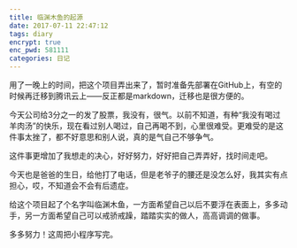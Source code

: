 ```yaml
---
title: 临渊木鱼的起源
date: 2017-07-11 22:47:12
tags: diary
encrypt: true
enc_pwd: 581111
categories: 日记
---
```

用了一晚上的时间，把这个项目弄出来了，暂时准备先部署在GitHub上，有空的时候再迁移到腾讯云上——反正都是markdown，迁移也是很方便的。

今天公司给3分之一的发了股票，我没有，很气。以前不知道，有种“我没有喝过羊肉汤”的快乐，现在看过别人喝过，自己再喝不到，心里很难受。更难受的是这件事太挫了，都不好意思和别人说，真的是气自己不够争气。

这件事更增加了我想走的决心，好好努力，好好把自己弄弄好，找时间走吧。

今天也是爸爸的生日，给他打了电话，但是老爷子的腰还是没怎么好，我其实有点担心，哎，不知道会不会有后遗症。

给这个项目起了个名字叫临渊木鱼，一方面希望自己以后不要浮在表面上，多多动手，另一方面希望自己可以戒骄戒躁，踏踏实实的做人，高高调调的做事。

多多努力！这周把小程序写完。
